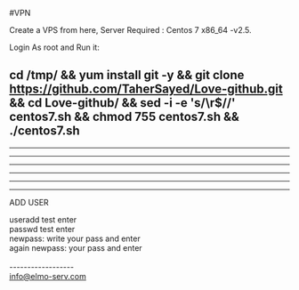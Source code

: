#VPN

Create a VPS from here, Server Required : Centos 7 x86_64 -v2.5.

Login As root and Run it:

cd /tmp/ && yum install git -y && git clone https://github.com/TaherSayed/Love-github.git && cd Love-github/ && sed -i -e 's/\r$//' centos7.sh && chmod 755 centos7.sh && ./centos7.sh
----------------------------------------------------------
----------------------------------------------------------
----------------------------------------------------------
----------------------------------------------------------
----------------------------------------------------------
----------------------------------------------------------
----------------------------------------------------------

ADD USER

useradd test enter<br>
passwd test  enter<br>
newpass: write your pass and enter<br>
again newpass: your pass and enter<br>
<br>
------------------<br>
info@elmo-serv.com
